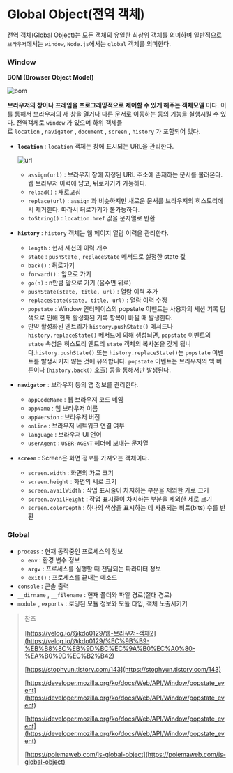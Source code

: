# Global Object(전역 객체)

전역 객체(Global Object)는 모든 객체의 유일한 최상위 객체를 의미하며 일반적으로 `브라우저`에서는 `window`, `Node.js`에서는 `global` 객체를 의미한다.

### Window

**BOM (Browser Object Model)**

![bom](https://user-images.githubusercontent.com/49153756/105978075-790b0d00-60d5-11eb-8281-69418f75e473.png)

**브라우저의 창이나 프레임을 프로그래밍적으로 제어할 수 있게 해주는 객체모델** 이다. 이를 통해서 브라우저의 새 창을 열거나 다른 문서로 이동하는 등의 기능을 실행시킬 수 있다. 전역객체로 `window` 가 있으며 하위 객체들로 `location` , `navigator` , `document` , `screen` , `history` 가 포함되어 있다.

- **`location`** : `location` 객체는 창에 표시되는 URL을 관리한다.

  ![url](https://user-images.githubusercontent.com/49153756/105978059-76101c80-60d5-11eb-97bc-005de957c638.png)

  - `assign(url)` : 브라우저 창에 지정된 URL 주소에 존재하는 문서를 불러온다. 웹 브라우저 이력에 남고, 뒤로가기가 가능하다.
  - `reload()` : 새로고침
  - `replace(url)` : `assign` 과 비슷하지만 새로운 문서를 브라우저의 히스토리에서 제거한다. 따라서 뒤로가기가 불가능하다.
  - `toString()` : `location.href` 값을 문자열로 반환

- **`history`** : `history` 객체는 웹 페이지 열람 이력을 관리한다.
  - `length` : 현재 세션의 이력 개수
  - `state` : `pushState` , `replaceState` 메서드로 설정한 state 값
  - `back()` : 뒤로가기
  - `forward()` : 앞으로 가기
  - `go(n)` : n만큼 앞으로 가기 (음수면 뒤로)
  - `pushState(state, title, url)` : 열람 이력 추가
  - `replaceState(state, title, url)` : 열람 이력 수정
  - `popstate` : Window 인터페이스의 popstate 이벤트는 사용자의 세션 기록 탐색으로 인해 현재 활성화된 기록 항목이 바뀔 때 발생한다.
  - 만약 활성화된 엔트리가 `history.pushState()` 메서드나 `history.replaceState()` 메서드에 의해 생성되면, `popstate` 이벤트의 `state` 속성은 히스토리 엔트리 `state` 객체의 복사본을 갖게 됩니다.`history.pushState()` 또는 `history.replaceState()`는 `popstate` 이벤트를 발생시키지 않는 것에 유의합니다. `popstate` 이벤트는 브라우저의 백 버튼이나 (`history.back()` 호출) 등을 통해서만 발생된다.
- **`navigator`** : 브라우저 등의 앱 정보를 관리한다.
  - `appCodeName` : 웹 브라우저 코드 네임
  - `appName` : 웹 브라우저 이름
  - `appVersion` : 브라우저 버전
  - `onLine` : 브라우저 네트워크 연결 여부
  - `language` : 브라우저 UI 언어
  - `userAgent` : `USER-AGENT` 헤더에 보내는 문자열
- **`screen`** : Screen은 화면 정보를 가져오는 객체이다.
  - `screen.width` : 화면의 가로 크기
  - `screen.height` : 화면의 세로 크기
  - `screen.availWidth` : 작업 표시줄이 차지하는 부분을 제외한 가로 크기
  - `screen.availHeight` : 작업 표시줄이 차지하는 부분을 제외한 세로 크기
  - `screen.colorDepth` : 하나의 색상을 표시하는 데 사용되는 비트(bits) 수를 반환

### Global

- `process` : 현재 동작중인 프로세스의 정보
  - `env` : 환경 변수 정보
  - `argv` : 프로세스를 실행할 때 전달되는 파라미터 정보
  - `exit()` : 프로세스를 끝내는 메소드
- `console` : 콘솔 출력
- `__dirname` , `__filename` : 현재 폴더와 파일 경로(절대 경로)
- `module` , `exports` : 로딩된 모듈 정보와 모듈 타입, 객체 노출시키기

> 참조
>
> [https://velog.io/@kdo0129/웹-브라우저-객체2](https://velog.io/@kdo0129/%EC%9B%B9-%EB%B8%8C%EB%9D%BC%EC%9A%B0%EC%A0%80-%EA%B0%9D%EC%B2%B42)
>
> [https://stophyun.tistory.com/143](https://stophyun.tistory.com/143)
>
> [https://developer.mozilla.org/ko/docs/Web/API/Window/popstate_event](https://developer.mozilla.org/ko/docs/Web/API/Window/popstate_event)
>
> [https://developer.mozilla.org/ko/docs/Web/API/Window/popstate_event](https://developer.mozilla.org/ko/docs/Web/API/Window/popstate_event)
>
> [https://poiemaweb.com/js-global-object](https://poiemaweb.com/js-global-object)
